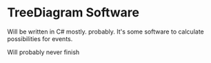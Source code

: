 # TreeDiagram Software
Will be written in C# mostly. probably.
It's some software to calculate possibilities for events.

Will probably never finish
